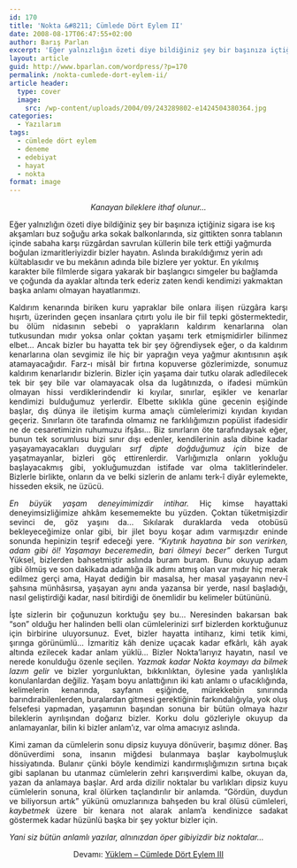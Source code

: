 ```yaml
---
id: 170
title: 'Nokta &#8211; Cümlede Dört Eylem II'
date: 2008-08-17T06:47:55+02:00
author: Barış Parlan
excerpt: 'Eğer yalnızlığın özeti diye bildiğiniz şey bir başınıza içtiğiniz sigara ise kış akşamları buz soğuğu arka sokak balkonlarında, siz gittikten sonra tablanın içinde sabaha karşı  rüzgârdan savrulan küllerin bile terk ettiği yağmurda boğulan izmaritleriyizdir bizler hayatın. Aslında bırakıldığımız yerin adı kültablasıdır ve bu mekânın adında bile bizlere yer yoktur. En yıkılmış karakter bile filmlerde sigara yakarak bir başlangıcı simgeler bu bağlamda ve çoğunda da ayaklar altında terk ederiz zaten kendi kendimizi yakmaktan başka anlamı olmayan hayatlarımızı...'
layout: article
guid: http://www.bparlan.com/wordpress/?p=170
permalink: /nokta-cumlede-dort-eylem-ii/
article header:
  type: cover
  image:
    src: /wp-content/uploads/2004/09/243289802-e1424504380364.jpg
categories:
  - Yazılarım
tags:
  - cümlede dört eylem
  - deneme
  - edebiyat
  - hayat
  - nokta
format: image
---
```


<p class="MsoNormal" style="text-align: center;">
  <em>Kanayan bileklere ithaf olunur...</em>
</p>

<p class="MsoNormal">
  Eğer yalnızlığın özeti diye bildiğiniz şey bir başınıza içtiğiniz sigara ise kış akşamları buz soğuğu arka sokak balkonlarında, siz gittikten sonra tablanın içinde sabaha karşı rüzgârdan savrulan küllerin bile terk ettiği yağmurda boğulan izmaritleriyizdir bizler hayatın. Aslında bırakıldığımız yerin adı kültablasıdır ve bu mekânın adında bile bizlere yer yoktur. En yıkılmış karakter bile filmlerde sigara yakarak bir başlangıcı simgeler bu bağlamda ve çoğunda da ayaklar altında terk ederiz zaten kendi kendimizi yakmaktan başka anlamı olmayan hayatlarımızı.
</p>

<p class="MsoNormal" style="text-align: justify;">
  Kaldırım kenarında biriken kuru yapraklar bile onlara ilişen rüzgâra karşı hışırtı, üzerinden geçen insanlara çıtırtı yolu ile bir fiil tepki göstermektedir, bu ölüm nidasının sebebi o yaprakların kaldırım kenarlarına olan tutkusundan mıdır yoksa onlar çoktan yaşamı terk etmişmidirler bilinmez elbet&#8230; Ancak bizler bu hayatta tek bir şey öğrendiysek eğer, o da kaldırım kenarlarına olan sevgimiz ile hiç bir yaprağın veya yağmur akıntısının aşık atamayacağıdır. Farz-ı misâl bir fırtına kopuverse gözlerimizde, sonumuz kaldırım kenarlarıdır bizlerin. Bizler için yaşama dair tutku olarak adledilecek tek bir şey bile var olamayacak olsa da lugâtınızda, o ifadesi mümkün olmayan hissi verdiklerindendir ki kıyılar, sınırlar, eşikler ve kenarlar kendimizi bulduğumuz yerlerdir. Elbette sıklıkla güne gecenin eşiğinde başlar, dış dünya ile iletişim kurma amaçlı cümlelerimizi kıyıdan kıyıdan geçeriz. Sınırların öte tarafında olmamız ne farklılığımızın popülist ifadesidir ne de cesaretimizin ruhumuzu ifşâsı&#8230; Biz sınırların öte tarafındaysak eğer, bunun tek sorumlusu bizi sınır dışı edenler, kendilerinin asla dibine kadar yaşayamayacakları duyguları <em>sırf dipte doğduğumuz için</em> bize de yaşatmayanlar, bizleri göç ettirenlerdir. Varlığımızla onların yokluğu başlayacakmış gibi, yokluğumuzdan istifade var olma taklitlerindeler. Bizlerle birlikte, onların da ve belki sizlerin de anlamı terk-î diyâr eylemekte, hisseden eksik, ne üzücü.
</p>

<p class="MsoNormal" style="text-align: justify;">
  <em>En büyük yaşam deneyimimizdir intihar.</em> Hiç kimse hayattaki deneyimsizliğimize ahkâm kesememekte bu yüzden. Çoktan tüketmişizdir sevinci de, göz yaşını da&#8230; Sıkılarak duraklarda veda otobüsü bekleyeceğimize onlar gibi, bir jilet boyu koşar adım varmışızdır eninde sonunda hepinizin teşrif edeceği yere. <em>“Kıytırık hayatına bir son verirken, adam gibi öl! Yaşamayı beceremedin, bari ölmeyi becer”</em> derken Turgut Yüksel, bizlerden bahsetmiştir aslında buram buram. Bunu okuyup adam gibi ölmüş ve son dakikada adamlığa ilk adımı atmış olan var mıdır hiç merak edilmez gerçi ama, Hayat dediğin bir masalsa, her masal yaşayanın nev-î şahsına münhâsırsa, yaşayan aynı anda yazansa bir yerde, nasıl başladığı, nasıl geliştirdiği kadar, nasıl bitirdiği de önemlidir bu kelimeler bütününü.
</p>

<p class="MsoNormal" style="text-align: justify;">
  İşte sizlerin bir çoğunuzun korktuğu şey bu&#8230; Neresinden bakarsan bak “son” olduğu her halinden belli olan cümlelerinizi sırf bizlerden korktuğunuz için birbirine uluyorsunuz. Evet, bizler hayatta intiharız, kimi tetik kimi, şırınga görünümlü&#8230; İzmaritiz kâh denize uçacak kadar efkârlı, kâh ayak altında ezilecek kadar anlam yüklü&#8230; Bizler Nokta’larıyız hayatın, nasıl ve nerede konulduğu özenle seçilen. <em>Yazmak kadar Nokta koymayı da bilmek lazım gelir</em> ve bizler yorgunluktan, bıkkınlıktan, öylesine yada yanlışlıkla konulanlardan değiliz. Yaşam boyu anlattığının iki katı anlamı o ufacıklığında, kelimelerin kenarında, sayfanın eşiğinde, mürekkebin sınırında barındırabilenlerden, buralardan gitmesi gerektiğinin farkındalığıyla, yok oluş felsefesi yapmadan, yaşamının başından sonuna bir bütün olmaya hazır bileklerin ayrılışından doğarız bizler. Korku dolu gözleriyle okuyup da anlamayanlar, bilin ki bizler anlam’ız, var olma amacıyız aslında.
</p>

<p class="MsoNormal" style="text-align: justify;">
  Kimi zaman da cümlelerin sonu dipsiz kuyuya dönüverir, başımız döner. Baş dönüverdimi sona, insanın miğdesi bulanmaya başlar kaybolmuşluk hissiyatında. Bulanır çünki böyle kendimizi kandırmışlığımızın sırtına bıçak gibi saplanan bu utanmaz cümlelerin zehri karışıverdimi kalbe, okuyan da, yazan da anlamaya başlar. Ard arda dizilir noktalar bu varlıkları dipsiz kuyu cümlelerin sonuna, kral ölürken taçlandırılır bir anlamda. “Gördün, duydun ve biliyorsun artık” yükünü omuzlarınıza bahşeden bu kral ölüsü cümleleri, <em>kaybetmek </em>üzere bir kenara not alarak anlam’a kendinizce sadakat göstermek kadar hüzünlü başka bir şey yoktur bizler için.
</p>

<p class="MsoNormal" style="text-align: justify;">
  <em>Yani siz bütün anlamlı yazılar, alnınızdan öper gibiyizdir biz noktalar&#8230;</em>
</p>

<p class="MsoNormal" style="text-align: center;">
  Devamı: <a title="Yüklem" href="http://www.bparlan.com/2011/yuklem-cumlede-dort-eylem-iii/">Yüklem &#8211; Cümlede Dört Eylem III</a>
</p>
